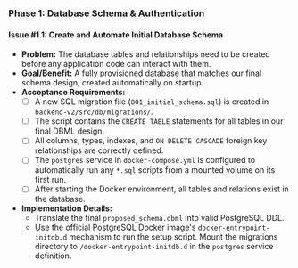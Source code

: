 ### **Phase 1: Database Schema & Authentication**

#### **Issue #1.1: Create and Automate Initial Database Schema**

- **Problem:** The database tables and relationships need to be created before any application code can interact with them.
- **Goal/Benefit:** A fully provisioned database that matches our final schema design, created automatically on startup.
- **Acceptance Requirements:**
    - [ ] A new SQL migration file (`001_initial_schema.sql`) is created in `backend-v2/src/db/migrations/`.
    - [ ] The script contains the `CREATE TABLE` statements for all tables in our final DBML design.
    - [ ] All columns, types, indexes, and `ON DELETE CASCADE` foreign key relationships are correctly defined.
    - [ ] The `postgres` service in `docker-compose.yml` is configured to automatically run any `*.sql` scripts from a mounted volume on its first run.
    - [ ] After starting the Docker environment, all tables and relations exist in the database.
- **Implementation Details:**
    - Translate the final `proposed_schema.dbml` into valid PostgreSQL DDL.
    - Use the official PostgreSQL Docker image's `docker-entrypoint-initdb.d` mechanism to run the setup script. Mount the migrations directory to `/docker-entrypoint-initdb.d` in the `postgres` service definition.
